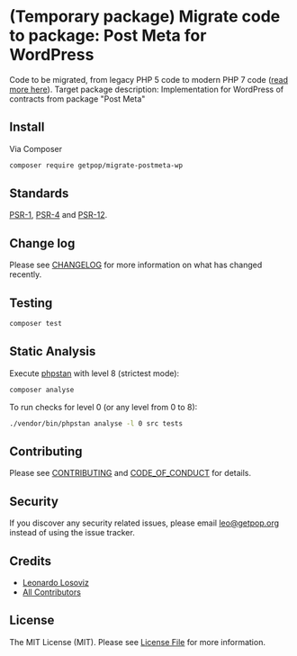 # (Temporary package) Migrate code to package: Post Meta for WordPress

<!--
[![Latest Version on Packagist][ico-version]][link-packagist]
[![Software License][ico-license]](LICENSE.md)
[![Build Status][ico-travis]][link-travis]
[![Coverage Status][ico-scrutinizer]][link-scrutinizer]
[![Quality Score][ico-code-quality]][link-code-quality]
[![Total Downloads][ico-downloads]][link-downloads]
-->

Code to be migrated, from legacy PHP 5 code to modern PHP 7 code ([read more here](https://github.com/leoloso/PoP#codebase-migration)). Target package description:  Implementation for WordPress of contracts from package "Post Meta"

## Install

Via Composer

``` bash
composer require getpop/migrate-postmeta-wp
```

<!--
## Usage

``` php
```
-->

## Standards

[PSR-1](https://www.php-fig.org/psr/psr-1), [PSR-4](https://www.php-fig.org/psr/psr-4) and [PSR-12](https://www.php-fig.org/psr/psr-12).

## Change log

Please see [CHANGELOG](CHANGELOG.md) for more information on what has changed recently.

## Testing

``` bash
composer test
```

## Static Analysis

Execute [phpstan](https://github.com/phpstan/phpstan) with level 8 (strictest mode):

``` bash
composer analyse
```

To run checks for level 0 (or any level from 0 to 8):

``` bash
./vendor/bin/phpstan analyse -l 0 src tests
```

## Contributing

Please see [CONTRIBUTING](CONTRIBUTING.md) and [CODE_OF_CONDUCT](CODE_OF_CONDUCT.md) for details.

## Security

If you discover any security related issues, please email leo@getpop.org instead of using the issue tracker.

## Credits

- [Leonardo Losoviz][link-author]
- [All Contributors][link-contributors]

## License

The MIT License (MIT). Please see [License File](LICENSE.md) for more information.

[ico-version]: https://img.shields.io/packagist/v/getpop/postmeta-wp.svg?style=flat-square
[ico-license]: https://img.shields.io/badge/license-MIT-brightgreen.svg?style=flat-square
[ico-travis]: https://img.shields.io/travis/getpop/postmeta-wp/master.svg?style=flat-square
[ico-scrutinizer]: https://img.shields.io/scrutinizer/coverage/g/getpop/postmeta-wp.svg?style=flat-square
[ico-code-quality]: https://img.shields.io/scrutinizer/g/getpop/postmeta-wp.svg?style=flat-square
[ico-downloads]: https://img.shields.io/packagist/dt/getpop/postmeta-wp.svg?style=flat-square

[link-packagist]: https://packagist.org/packages/getpop/postmeta-wp
[link-travis]: https://travis-ci.org/getpop/postmeta-wp
[link-scrutinizer]: https://scrutinizer-ci.com/g/getpop/postmeta-wp/code-structure
[link-code-quality]: https://scrutinizer-ci.com/g/getpop/postmeta-wp
[link-downloads]: https://packagist.org/packages/getpop/postmeta-wp
[link-author]: https://github.com/leoloso
[link-contributors]: ../../contributors
